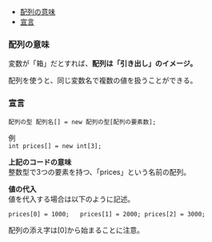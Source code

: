 * [配列の意味](#配列の意味)
* [宣言](#宣言)

### 配列の意味 
変数が「箱」だとすれば、**配列は「引き出し」のイメージ。**  

配列を使うと、同じ変数名で複数の値を扱うことができる。  

### 宣言  

`配列の型 配列名[] = new 配列の型[配列の要素数];`

例  
`int prices[] = new int[3];`

**上記のコードの意味**  
整数型で3つの要素を持つ、「prices」という名前の配列。

**値の代入**  
値を代入する場合は以下のように記述。  

`prices[0] = 1000;  
prices[1] = 2000;
 prices[2] = 3000;`

 配列の添え字は[0]から始まることに注意。
